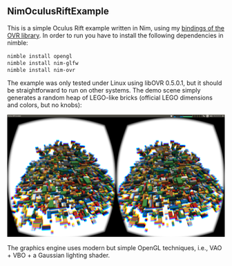 ## NimOculusRiftExample

This is a simple Oculus Rift example written in Nim, using my [bindings of the OVR library](https://github.com/bluenote10/nim-ovr). In order to run you have to install the following dependencies in nimble:

    nimble install opengl
    nimble install nim-glfw
    nimble install nim-ovr

The example was only tested under Linux using libOVR 0.5.0.1, but it should be straightforward to run on other systems.
The demo scene simply generates a random heap of LEGO-like bricks (official LEGO dimensions and colors, but no knobs):

![screenshot](screenshot.png)

The graphics engine uses modern but simple OpenGL techniques, i.e., VAO + VBO + a Gaussian lighting shader.


